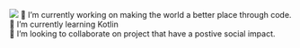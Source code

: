 <img
  src="https://cr-ss-service.azurewebsites.net/api/ScreenShot?widget=work-experience&username=SanHacks&max-items=2&logos=true&style=--item-bg-color:%23f00;--item-border-radius:10px"
/>
🔭 I’m currently working on making the world a better place through code.<br>
🌱 I’m currently learning Kotlin<br>
👯 I’m looking to collaborate on project that have a postive social impact.<br>


